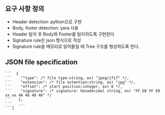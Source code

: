 ## 요구 사항 정의
* Header detection: python으로 구현
* Body, footer detection: yara 사용
* Header 탐지 후 Body와 Footer를 탐지하도록 구현한다.
* Signature rule은 json 형식으로 작성
* Signature rule을 메모리로 읽어들일 때 Tree 구조를 형성하도록 한다.

## JSON file specification
```[
```  {
```    ""type": /* file type:string, ex) "jpeg/jfif" */,
```    "extension": /* file extention:string, ex) "jpg" */,
```    "offset": /* start position:integer, ex) 0 */,
```    "signature": /* signature: hexadecimal string, ex) "FF D8 FF E0 xx xx 4A 46 49 46" */
```   },
```   ...
```]
